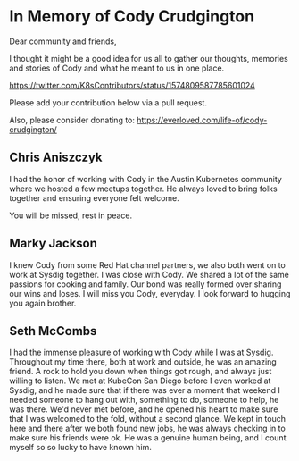 # In Memory of Cody Crudgington

Dear community and friends,

I thought it might be a good idea for us all to gather our thoughts, memories and stories of Cody and what he meant to us in one place.

https://twitter.com/K8sContributors/status/1574809587785601024

Please add your contribution below via a pull request. 

Also, please consider donating to: https://everloved.com/life-of/cody-crudgington/

## Chris Aniszczyk

I had the honor of working with Cody in the Austin Kubernetes community where we hosted a few meetups together. He always loved to bring folks together and ensuring everyone felt welcome.

You will be missed, rest in peace.

## Marky Jackson
I knew Cody from some Red Hat channel partners, we also both went on to work at Sysdig together. 
I was close with Cody. We shared a lot of the same passions for cooking and family. Our bond was really formed over sharing our wins and loses.
I will miss you Cody, everyday. I look forward to hugging you again brother.

## Seth McCombs

I had the immense pleasure of working with Cody while I was at Sysdig. Throughout my time there, both at work and outside, he was an amazing friend. A rock to hold you down when things got rough, and always just willing to listen. We met at KubeCon San Diego before I even worked at Sysdig, and he made sure that if there was ever a moment that weekend I needed someone to hang out with, something to do, someone to help, he was there. We'd never met before, and he opened his heart to make sure that I was welcomed to the fold, without a second glance. We kept in touch here and there after we both found new jobs, he was always checking in to make sure his friends were ok. He was a genuine human being, and I count myself so so lucky to have known him.
